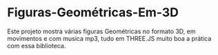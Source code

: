 # Figuras-Geométricas-Em-3D
Este projeto mostra várias figuras Geométricas  no formato 3D, em movimentos e com musica mp3, tudo em THREE.JS muito boa a prática com essa biblioteca. 
